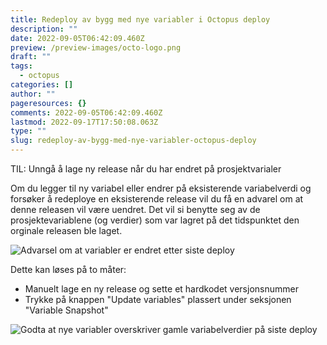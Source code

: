 ```yaml
---
title: Redeploy av bygg med nye variabler i Octopus deploy
description: ""
date: 2022-09-05T06:42:09.460Z
preview: /preview-images/octo-logo.png
draft: ""
tags:
  - octopus
categories: []
author: ""
pageresources: {}
comments: 2022-09-05T06:42:09.460Z
lastmod: 2022-09-17T17:50:08.063Z
type: ""
slug: redeploy-av-bygg-med-nye-variabler-octopus-deploy
---
```


TIL: Unngå å lage ny release når du har endret på prosjektvarialer

<!--more-->
Om du legger til ny variabel eller endrer på eksisterende variabelverdi og forsøker å redeploye en eksisterende release vil du få en advarel om at denne releasen vil være uendret. Det vil si benytte seg av de prosjektevariablene (og verdier) som var lagret på det tidspunktet den orginale releasen ble laget. 



![Advarsel om at variabler er endret etter siste deploy](/img/update-variabel1.png)

Dette kan løses på to måter:
- Manuelt lage en ny release og sette et hardkodet versjonsnummer
- Trykke på knappen "Update variables" plassert under seksjonen "Variable Snapshot"

![Godta at nye variabler overskriver gamle variabelverdier på siste deploy](/img/update-variabel2.png)